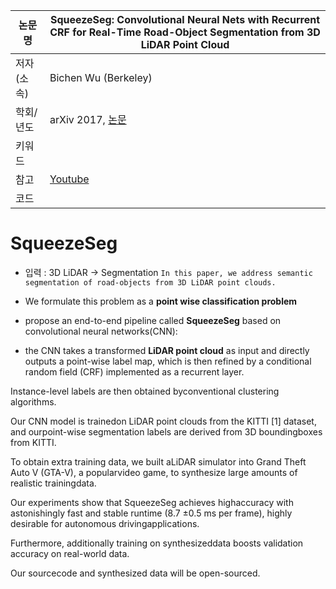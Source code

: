 |논문명|SqueezeSeg: Convolutional Neural Nets with Recurrent CRF for Real-Time Road-Object Segmentation from 3D LiDAR Point Cloud|
|-|-|
|저자(소속)|Bichen Wu (Berkeley)|
|학회/년도| arXiv 2017, [논문](https://arxiv.org/abs/1710.07368v1)|
|키워드| |
|참고|[Youtube](https://www.youtube.com/watch?v=Xyn5Zd3lm6s)|
|코드||


# SqueezeSeg

- 입력 : 3D LiDAR -> Segmentation `In this paper, we address semantic segmentation of road-objects from 3D LiDAR point clouds. `

- We formulate this problem as a **point wise classification problem**

- propose an end-to-end pipeline called **SqueezeSeg** based on convolutional neural networks(CNN): 

- the CNN takes a transformed **LiDAR point cloud** as input and directly outputs a point-wise label map, which is then refined by a conditional random field (CRF) implemented as a recurrent layer. 

Instance-level labels are then obtained byconventional clustering algorithms. 

Our CNN model is trainedon LiDAR point clouds from the KITTI [1] dataset, and ourpoint-wise segmentation labels are derived from 3D boundingboxes from KITTI. 

To obtain extra training data, we built aLiDAR simulator into Grand Theft Auto V (GTA-V), a popularvideo game, to synthesize large amounts of realistic trainingdata. 

Our experiments show that SqueezeSeg achieves highaccuracy with astonishingly fast and stable runtime (8.7 ±0.5 ms per frame), highly desirable for autonomous drivingapplications. 

Furthermore, additionally training on synthesizeddata boosts validation accuracy on real-world data. 

Our sourcecode and synthesized data will be open-sourced.
<!--stackedit_data:
eyJoaXN0b3J5IjpbLTkwMjcyMzExMl19
-->